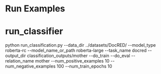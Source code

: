 # Run Examples

# run_classifier

python run_classification.py --data_dir ../datasets/DocRED/ --model_type roberta-rc --model_name_or_path roberta-large --task_name docred --output_dir classification_outputs/mother --do_train --do_eval --relation_name mother --num_positive_examples 10 --num_negative_examples 100 --num_train_epochs 10